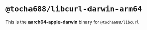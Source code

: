# `@tocha688/libcurl-darwin-arm64`

This is the **aarch64-apple-darwin** binary for `@tocha688/libcurl`
